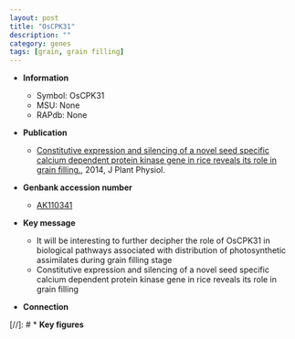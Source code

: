 ```yaml
---
layout: post
title: "OsCPK31"
description: ""
category: genes
tags: [grain, grain filling]
---
```


* **Information**  
    + Symbol: OsCPK31  
    + MSU: None  
    + RAPdb: None  

* **Publication**  
    + [Constitutive expression and silencing of a novel seed specific calcium dependent protein kinase gene in rice reveals its role in grain filling.](http://www.ncbi.nlm.nih.gov/pubmed?term=Constitutive+expression+and+silencing+of+a+novel+seed+specific+calcium+dependent+protein+kinase+gene+in+rice+reveals+its+role+in+grain+filling.%5BTitle%5D), 2014, J Plant Physiol.

* **Genbank accession number**  
    + [AK110341](http://www.ncbi.nlm.nih.gov/nuccore/AK110341)

* **Key message**  
    + It will be interesting to further decipher the role of OsCPK31 in biological pathways associated with distribution of photosynthetic assimilates during grain filling stage
    + Constitutive expression and silencing of a novel seed specific calcium dependent  protein kinase gene in rice reveals its role in grain filling

* **Connection**  

[//]: # * **Key figures**  


